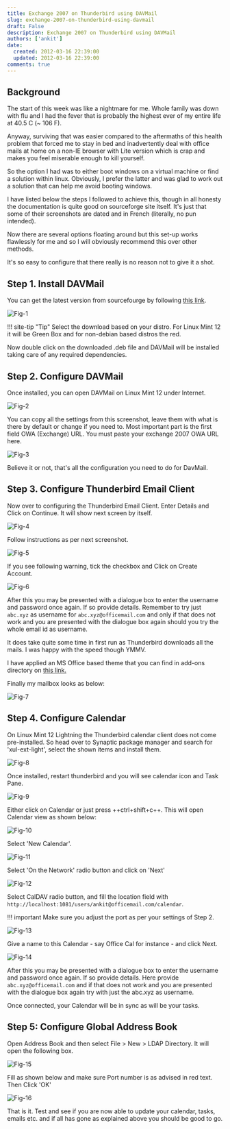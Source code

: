 ```yaml
---
title: Exchange 2007 on Thunderbird using DAVMail
slug: exchange-2007-on-thunderbird-using-davmail
draft: False
description: Exchange 2007 on Thunderbird using DAVMail
authors: ['ankit']
date: 
  created: 2012-03-16 22:39:00
  updated: 2012-03-16 22:39:00
comments: true
---
```


## Background

The start of this week was like a nightmare for me. Whole family was down with flu and I had the fever that is probably the highest ever of my entire life at 40.5 C (~ 106 F).

Anyway, surviving that was easier compared to the aftermaths of this health problem that forced me to stay in bed and inadvertently deal with office mails at home on a non-IE browser with Lite version which is crap and makes you feel miserable enough to kill yourself.

So the option I had was to either boot windows on a virtual machine or find a solution within linux. Obviously, I prefer the latter and was glad to work out a solution that can help me avoid booting windows.

I have listed below the steps I followed to achieve this, though in all honesty the documentation is quite good on sourceforge site itself. It's just that some of their screenshots are dated and in French (literally, no pun intended).

Now there are several options floating around but this set-up works flawlessly for me and so I will obviously recommend this over other methods.

It's so easy to configure that there really is no reason not to give it a shot.

<!-- more -->

## Step 1. Install DAVMail

You can get the latest version from sourcefourge by following [this link](http://davmail.sourceforge.net/download.html).

![Fig-1](../assets/images/2016/07/20120316_Fig_1.png)

!!! site-tip "Tip"
    Select the download based on your distro. For Linux Mint 12 it will be Green Box and for non-debian based distros the red.
    
Now double click on the downloaded .deb file and DAVMail will be installed taking care of any required dependencies.


## Step 2. Configure DAVMail

Once installed, you can open DAVMail on Linux Mint 12 under Internet.

![Fig-2](../assets/images/2016/07/20120316_Fig_2.png)

You can copy all the settings from this screenshot, leave them with what is there by default or change if you need to. Most important part is the first field OWA (Exchange) URL. You must paste your exchange 2007 OWA URL here.

![Fig-3](../assets/images/2016/07/20120316_Fig_3.png)

Believe it or not, that's all the configuration you need to do for DavMail.


## Step 3. Configure Thunderbird Email Client

Now over to configuring the Thunderbird Email Client. Enter Details and Click on Continue. It will show next screen by itself.

![Fig-4](../assets/images/2016/07/20120316_Fig_4.png)

Follow instructions as per next screenshot.

![Fig-5](../assets/images/2016/07/20120316_Fig_5.png)

If you see following warning, tick the checkbox and Click on Create Account.

![Fig-6](../assets/images/2016/07/20120316_Fig_6.png)

After this you may be presented with a dialogue box to enter the username and password once again. If so provide details. Remember to try just `abc.xyz` as username for `abc.xyz@officemail.com` and only if that does not work and you are presented with the dialogue box again should you try the whole email id as username.

It does take quite some time in first run as Thunderbird downloads all the mails. I was happy with the speed though YMMV.

I have applied an MS Office based theme that you can find in add-ons directory on [this link.](https://addons.mozilla.org/en-US/thunderbird/addon/ms-office-2003-jb-edition/)

Finally my mailbox looks as below:

![Fig-7](../assets/images/2016/07/20120316_Fig_7.png)


## Step 4. Configure Calendar

On Linux Mint 12 Lightning the Thunderbird calendar client does not come pre-installed. So head over to Synaptic package manager and search for 'xul-ext-light', select the shown items and install them.

![Fig-8](../assets/images/2016/07/20120316_Fig_8.png)

Once installed, restart thunderbird and you will see calendar icon and Task Pane.

![Fig-9](../assets/images/2016/07/20120316_Fig_9.png)

Either click on Calendar or just press ++ctrl+shift+c++. This will open Calendar view as shown below:

![Fig-10](../assets/images/2016/07/20120316_Fig_10.png)

Select 'New Calendar'.

![Fig-11](../assets/images/2016/07/20120316_Fig_11.png)

Select 'On the Network' radio button and click on 'Next'

![Fig-12](../assets/images/2016/07/20120316_Fig_12.png)

Select CalDAV radio button, and fill the location field with `http://localhost:1081/users/ankit@officemail.com/calendar`.

!!! important
    Make sure you adjust the port as per your settings of Step 2.

![Fig-13](../assets/images/2016/07/20120316_Fig_13.png)

Give a name to this Calendar - say Office Cal for instance - and click Next.

![Fig-14](../assets/images/2016/07/20120316_Fig_14.png)

After this you may be presented with a dialogue box to enter the username and password once again. If so provide details. Here provide `abc.xyz@officemail.com` and if that does not work and you are presented with the dialogue box again try with just the abc.xyz as username.

Once connected, your Calendar will be in sync as will be your tasks.

## Step 5: Configure Global Address Book

Open Address Book and then select File > New > LDAP Directory. It will open the following box.

![Fig-15](../assets/images/2016/07/20120316_Fig_15.png)

Fill as shown below and make sure Port number is as advised in red text. Then Click 'OK'

![Fig-16](../assets/images/2016/07/20120316_Fig_16.png)

That is it. Test and see if you are now able to update your calendar, tasks, emails etc. and if all has gone as explained above you should be good to go.
